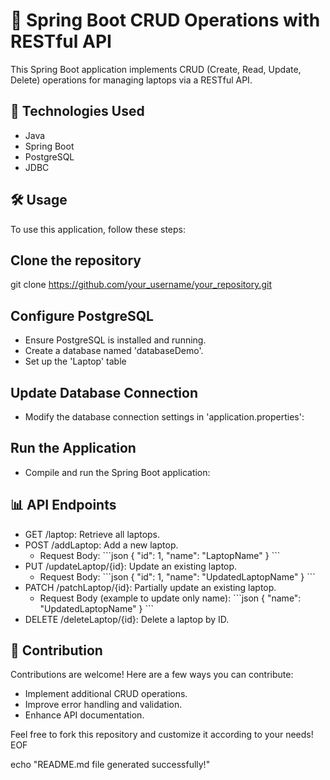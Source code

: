 
# 🌟 Spring Boot CRUD Operations with RESTful API

This Spring Boot application implements CRUD (Create, Read, Update, Delete) operations for managing laptops via a RESTful API.

## 🚀 Technologies Used
- Java
- Spring Boot
- PostgreSQL
- JDBC

## 🛠️ Usage
To use this application, follow these steps:

## Clone the repository
git clone https://github.com/your_username/your_repository.git

## Configure PostgreSQL
 - Ensure PostgreSQL is installed and running.
 - Create a database named 'databaseDemo'.
 - Set up the 'Laptop' table
## Update Database Connection
 - Modify the database connection settings in 'application.properties':

## Run the Application
 - Compile and run the Spring Boot application:


## 📊 API Endpoints
- GET /laptop: Retrieve all laptops.
- POST /addLaptop: Add a new laptop.
  - Request Body:
  \`\`\`json
  {
    "id": 1,
    "name": "LaptopName"
  }
  \`\`\`
- PUT /updateLaptop/{id}: Update an existing laptop.
  - Request Body:
  \`\`\`json
  {
    "id": 1,
    "name": "UpdatedLaptopName"
  }
  \`\`\`
- PATCH /patchLaptop/{id}: Partially update an existing laptop.
  - Request Body (example to update only name):
  \`\`\`json
  {
    "name": "UpdatedLaptopName"
  }
  \`\`\`
- DELETE /deleteLaptop/{id}: Delete a laptop by ID.

## 🎉 Contribution
Contributions are welcome! Here are a few ways you can contribute:
- Implement additional CRUD operations.
- Improve error handling and validation.
- Enhance API documentation.

Feel free to fork this repository and customize it according to your needs!
EOF

echo "README.md file generated successfully!"
